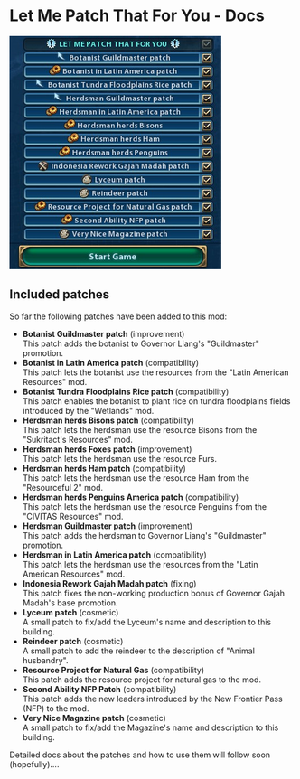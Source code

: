 # Let Me Patch That For You - Docs

![Logo](ConfigOverview_v9.jpg)

## Included patches
So far the following patches have been added to this mod:

- **Botanist Guildmaster patch** (improvement)<br>This patch adds the botanist to Governor Liang's "Guildmaster" promotion.
- **Botanist in Latin America patch** (compatibility)<br>This patch lets the botanist use the resources from the "Latin American Resources" mod.
- **Botanist Tundra Floodplains Rice patch** (compatibility)<br>This patch enables the botanist to plant rice on tundra floodplains fields introduced by the "Wetlands" mod.
- **Herdsman herds Bisons patch** (compatibility)<br>This patch lets the herdsman use the resource Bisons from the "Sukritact's Resources" mod.
- **Herdsman herds Foxes patch** (improvement)<br>This patch lets the herdsman use the resource Furs.
- **Herdsman herds Ham patch** (compatibility)<br>This patch lets the herdsman use the resource Ham from the "Resourceful 2" mod.
- **Herdsman herds Penguins America patch** (compatibility)<br>This patch lets the herdsman use the resource Penguins from the "CIVITAS Resources" mod.
- **Herdsman Guildmaster patch** (improvement)<br>This patch adds the herdsman to Governor Liang's "Guildmaster" promotion.
- **Herdsman in Latin America patch** (compatibility)<br>This patch lets the herdsman use the resources from the "Latin American Resources" mod.
- **Indonesia Rework Gajah Madah patch** (fixing)<br>This patch fixes the non-working production bonus of Governor Gajah Madah's base promotion.
- **Lyceum patch** (cosmetic)<br>A small patch to fix/add the Lyceum's name and description to this building.
- **Reindeer patch** (cosmetic)<br>A small patch to add the reindeer to the description of "Animal husbandry".
- **Resource Project for Natural Gas** (compatibility)<br>This patch adds the resource project for natural gas to the mod.
- **Second Ability NFP Patch** (compatibility)<br>This patch adds the new leaders introduced by the New Frontier Pass (NFP) to the mod.
- **Very Nice Magazine patch** (cosmetic)<br>A small patch to fix/add the Magazine's name and description to this building.

Detailed docs about the patches and how to use them will follow soon (hopefully)....
